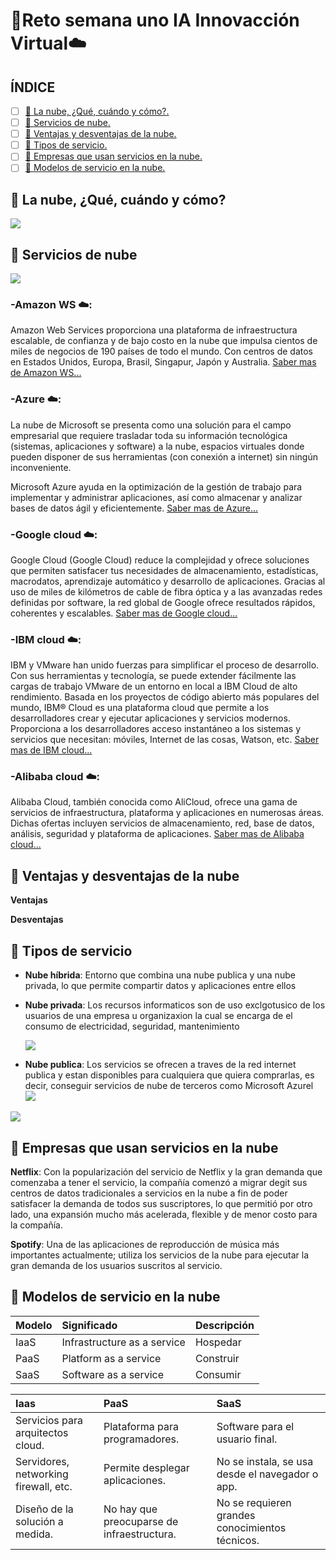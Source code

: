 # 🤖**Reto semana uno IA Innovacción Virtual**☁️

## ÍNDICE
* [ ] [👾 La nube, ¿Qué, cuándo y cómo?.](#-La-nube-qué-cuándo-y-cómo)
* [ ] [👾 Servicios de nube.](#-Servicios-de-nube)
* [ ] [👾 Ventajas y desventajas de la nube.](#-Ventajas-y-desventajas-de-la-nube)
* [ ] [👾 Tipos de servicio.](#-Tipos-de-servicio)
* [ ] [👾 Empresas que usan servicios en la nube.](#-Empresas-que-usan-servicios-en-la-nube)
* [ ] [👾 Modelos de servicio en la nube.](#-Modelos-de-servicio-en-la-nube)

## 👾 La nube, ¿Qué, cuándo y cómo?
![](./Images/cloud_c.jpg)

## 👾 Servicios de nube
![](./Images/clouds.png)
### -Amazon WS ☁️:
Amazon Web Services proporciona una plataforma de infraestructura escalable, de confianza y de bajo costo en la nube que impulsa cientos de miles de negocios de 190 países de todo el mundo. Con centros de datos en Estados Unidos, Europa, Brasil, Singapur, Japón y Australia.
[Saber mas de Amazon WS...](https://aws.amazon.com/es/)

### -Azure ☁️:
La nube de Microsoft se presenta como una solución para el campo empresarial que requiere trasladar toda su información tecnológica (sistemas, aplicaciones y software) a la nube, espacios virtuales donde pueden disponer de sus herramientas (con conexión a internet) sin ningún inconveniente.

Microsoft Azure ayuda en la optimización de la gestión de trabajo para implementar y administrar aplicaciones, así como almacenar y analizar bases de datos ágil y eficientemente.
[Saber mas de Azure...](https://azure.microsoft.com/es-mx/free/)

### -Google cloud ☁️:
Google Cloud (Google Cloud) reduce la complejidad y ofrece soluciones que permiten satisfacer tus necesidades de almacenamiento, estadísticas, macrodatos, aprendizaje automático y desarrollo de aplicaciones. Gracias al uso de miles de kilómetros de cable de fibra óptica y a las avanzadas redes definidas por software, la red global de Google ofrece resultados rápidos, coherentes y escalables.
[Saber mas de Google cloud...](https://cloud.google.com/)

### -IBM cloud ☁️:
IBM y VMware han unido fuerzas para simplificar el proceso de desarrollo. Con sus herramientas y tecnología, se puede extender fácilmente las cargas de trabajo VMware de un entorno en local a IBM Cloud de alto rendimiento. Basada en los proyectos de código abierto más populares del mundo, IBM® Cloud es una plataforma cloud que permite a los desarrolladores crear y ejecutar aplicaciones y servicios modernos. Proporciona a los desarrolladores acceso instantáneo a los sistemas y servicios que necesitan: móviles, Internet de las cosas, Watson, etc. 
[Saber mas de IBM cloud...](https://www.ibm.com/mx-es/cloud)

### -Alibaba cloud ☁️:
Alibaba Cloud, también conocida como AliCloud, ofrece una gama de servicios de infraestructura, plataforma y aplicaciones en numerosas áreas. Dichas ofertas incluyen servicios de almacenamiento, red, base de datos, análisis, seguridad y plataforma de aplicaciones.
[Saber mas de Alibaba cloud...](https://us.alibabacloud.com/)

## 👾 Ventajas y desventajas de la nube
**Ventajas**

**Desventajas**

## 👾 Tipos de servicio


- **Nube híbrida**: Entorno que combina una nube publica y una nube privada, lo que permite compartir datos y aplicaciones entre ellos
        

* **Nube privada**: Los recursos informaticos son de uso exclgotusico de los usuarios de una empresa u organizaxion la cual se encarga de el consumo de electricidad, seguridad, mantenimiento

    ![](./Images/ibm.png)

 + **Nube publica**: Los servicios se ofrecen a traves de la red internet publica y estan disponibles para cualquiera que quiera comprarlas, es decir, conseguir servicios de nube de terceros como Microsoft Azurel
        ![](./Images/public.jpg)

 ![](./Images/memingo.jpg)

## 👾 Empresas que usan servicios en la nube

**Netflix**: Con la popularización del servicio de Netflix y la gran demanda que comenzaba a tener el servicio, la compañía comenzó a migrar degit sus centros de datos tradicionales a servicios en la nube a fin de poder satisfacer la demanda de todos sus suscriptores, lo que permitió por otro lado, una expansión mucho más acelerada, flexible y de menor costo para la compañía. 

**Spotify**: Una de las aplicaciones de reproducción de música más importantes actualmente; utiliza los servicios de la nube para ejecutar la gran demanda de los usuarios suscritos al servicio.

## 👾 Modelos de servicio en la nube

| Modelo | Significado                 | Descripción |
| :---   | :---                        | :---        |
| IaaS   | Infrastructure as a service | Hospedar    |
| PaaS   | Platform as a service       | Construir   |
| SaaS   | Software as a service       | Consumir    |

| Iaas                                  | PaaS                                       | SaaS                                            |
| :---                                  | :---                                       | :---                                            |
| Servicios para arquitectos cloud.     | Plataforma para programadores.             | Software para el usuario final.                 |
| Servidores, networking firewall, etc. | Permite desplegar aplicaciones.            | No se instala, se usa desde el navegador o app. |
| Diseño de la solución a medida.       | No hay que preocuparse de infraestructura. | No se requieren grandes conocimientos técnicos. |